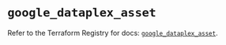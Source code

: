 # `google_dataplex_asset`

Refer to the Terraform Registry for docs: [`google_dataplex_asset`](https://registry.terraform.io/providers/hashicorp/google/6.2.0/docs/resources/dataplex_asset).
